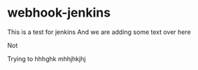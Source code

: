 # webhook-jenkins
This is a test for jenkins
And we are adding some text over here



Not


Trying to hhhghk   mhhjhkjhj
